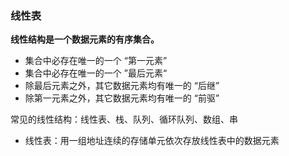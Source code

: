 ### 线性表

**线性结构是一个数据元素的有序集合。**

- 集合中必存在唯一的一个 “第一元素”
- 集合中必存在唯一的一个 ”最后元素“
- 除最后元素之外，其它数据元素均有唯一的 “后继”
- 除第一元素之外，其它数据元素均有唯一的 “前驱”

常见的线性结构：线性表、栈、队列、循环队列、数组、串	

- 线性表：用一组地址连续的存储单元依次存放线性表中的数据元素